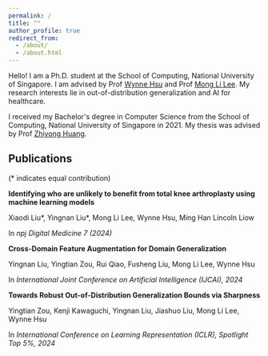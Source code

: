 ```yaml
---
permalink: /
title: ""
author_profile: true
redirect_from: 
  - /about/
  - /about.html
---
```


Hello! I am a Ph.D. student at the School of Computing, National University of Singapore. I am advised by Prof [Wynne Hsu](https://www.comp.nus.edu.sg/~whsu/) and Prof [Mong Li Lee](https://www.comp.nus.edu.sg/~leeml/). My research interests lie in out-of-distribution generalization and AI for healthcare. 

I received my Bachelor's degree in Computer Science from the School of Computing, National University of Singapore in 2021. My thesis was advised by Prof [Zhiyong Huang](https://www.comp.nus.edu.sg/~huangzy/). 


## Publications 
(* indicates equal contribution)

**Identifying who are unlikely to benefit from total knee arthroplasty using machine learning models**

Xiaodi Liu\*, Yingnan Liu\*, Mong Li Lee, Wynne Hsu, Ming Han Lincoln Liow

In _npj Digital Medicine 7 (2024)_

**Cross-Domain Feature Augmentation for Domain Generalization** 

Yingnan Liu, Yingtian Zou, Rui Qiao, Fusheng Liu, Mong Li Lee, Wynne Hsu 

In _International Joint Conference on Artificial Intelligence (IJCAI), 2024_

**Towards Robust Out-of-Distribution Generalization Bounds via Sharpness**

Yingtian Zou, Kenji Kawaguchi, Yingnan Liu, Jiashuo Liu, Mong Li Lee, Wynne Hsu 

In _International Conference on Learning Representation (ICLR), Spotlight Top 5%, 2024_

